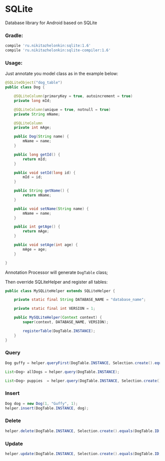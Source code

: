 # SQLite

Database library for Android based on SQLite

### Gradle:

```groovy
compile 'ru.nikitazhelonkin:sqlite:1.6'
compile 'ru.nikitazhelonkin:sqlite-compiler:1.6'
```

### Usage:

Just annotate you model class as in the example below:

```java
@SQLiteObject("dog_table")
public class Dog {

    @SQLiteColumn(primaryKey = true, autoincrement = true)
    private long mId;

    @SQLiteColumn(unique = true, notnull = true)
    private String mName;

    @SQLiteColumn
    private int mAge;

    public Dog(String name) {
        mName = name;
    }

    public long getId() {
        return mId;
    }

    public void setId(long id) {
        mId = id;
    }

    public String getName() {
        return mName;
    }

    public void setName(String name) {
        mName = name;
    }

    public int getAge() {
        return mAge;
    }

    public void setAge(int age) {
        mAge = age;
    }

}
```
Annotation Processor will generate ```DogTable``` class;

Then override SQLiteHelper and register all tables:

```java
public class MySQLiteHelper extends SQLiteHelper {

    private static final String DATABASE_NAME = "database_name";

    private static final int VERSION = 1;

    public MySQLiteHelper(Context context) {
        super(context, DATABASE_NAME, VERSION);

        registerTable(DogTable.INSTANCE);
    }
}
```

### Query

```java
Dog guffy = helper.queryFirst(DogTable.INSTANCE, Selection.create().equals(DogTable.NAME, "Guffy" ));

List<Dog> allDogs = helper.query(DogTable.INSTANCE);

List<Dog> puppies  = helper.query(DogTable.INSTANCE, Selection.create().lessThanOrEquals(DogTable.AGE, 1));
``````

### Insert

```java
Dog dog = new Dog(1, "Guffy", 1);
helper.insert(DogTable.INSTANCE, dog);
```

### Delete

```java
helper.delete(DogTable.INSTANCE, Selection.create().equals(DogTable.ID, dog.getId()));
```

### Update

```java
helper.update(DogTable.INSTANCE, Selection.create().equals(DogTable.ID, dog.getId()), dog);
```

